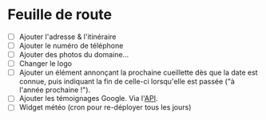 # Feuille de route

- [ ] Ajouter l'adresse & l'itinéraire
- [ ] Ajouter le numéro de téléphone
- [ ] Ajouter des photos du domaine...
- [ ] Changer le logo
- [ ] Ajouter un élément annonçant la prochaine cueillette dès que la date est connue,
  puis indiquant la fin de celle-ci lorsqu'elle est passée ("à l'année prochaine !").
- [ ] Ajouter les témoignages Google.
  Via l'[API](https://developers.google.com/my-business/content/review-data#list_all_reviews).
- [ ] Widget météo (cron pour re-déployer tous les jours)
